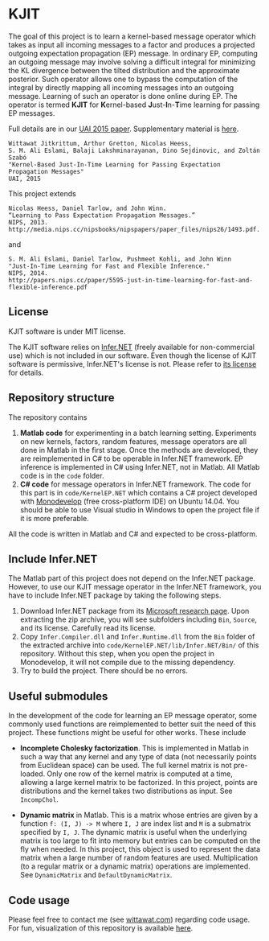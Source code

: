# KJIT 

The goal of this project is to learn a kernel-based message operator which
takes as input all incoming messages to a factor and produces a projected
outgoing expectation propagation (EP) message. In ordinary EP, computing an
outgoing message may involve solving a difficult integral for minimizing the KL
divergence between the tilted distribution and the approximate posterior. Such
operator allows one to bypass the computation of the integral by directly
mapping all incoming messages into an outgoing message. Learning of such an
operator is done online during EP.  The operator is termed **KJIT** for
**K**ernel-based **J**ust-**I**n-**T**ime learning for passing EP messages.

Full details are in our [UAI
2015 paper](http://auai.org/uai2015/proceedings/papers/235.pdf).
Supplementary material is [here](http://auai.org/uai2015/proceedings/supp/239_supp.pdf).


    Wittawat Jitkrittum, Arthur Gretton, Nicolas Heess, 
    S. M. Ali Eslami, Balaji Lakshminarayanan, Dino Sejdinovic, and Zoltán Szabó
    "Kernel-Based Just-In-Time Learning for Passing Expectation Propagation Messages"
    UAI, 2015


This project extends 

    Nicolas Heess, Daniel Tarlow, and John Winn. 
    “Learning to Pass Expectation Propagation Messages.” 
    NIPS, 2013.
    http://media.nips.cc/nipsbooks/nipspapers/paper_files/nips26/1493.pdf.

and 

    S. M. Ali Eslami, Daniel Tarlow, Pushmeet Kohli, and John Winn
    "Just-In-Time Learning for Fast and Flexible Inference." 
    NIPS, 2014.
    http://papers.nips.cc/paper/5595-just-in-time-learning-for-fast-and-flexible-inference.pdf


## License
KJIT software is under MIT license.

The KJIT software relies on
[Infer.NET](http://research.microsoft.com/en-us/um/cambridge/projects/infernet/download.aspx)
(freely available for non-commercial use) which is not included in our software. Even
though the license of KJIT software is permissive, Infer.NET's license is not. Please
refer to [its
license](http://research.microsoft.com/en-us/downloads/710cd61f-3587-44f4-b12d-a2c75722c4f6/InferNetLicense.rtf)
for details.

## Repository structure 
The repository contains 

1. **Matlab code** for experimenting in a batch learning setting. Experiments on new
  kernels, factors, random features, message operators are all done in Matlab
in the first stage. Once the methods are developed, they are reimplemented in
C# to be operable in Infer.NET framework. EP inference is implemented in C#
using Infer.NET, not in Matlab. All Matlab code is in the `code` folder.
2. **C# code** for message operators in Infer.NET framework. The code for this
   part is in `code/KernelEP.NET` which contains a C# project developed with
[Monodevelop](http://www.monodevelop.com/) (free cross-platform IDE) on Ubuntu
14.04.  You should be able to use Visual studio in Windows to open the project
file if it is more preferable.

All the code is written in Matlab and C# and expected to be cross-platform.


## Include Infer.NET 
The Matlab part of this project does not depend on the Infer.NET package. 
However, to use our KJIT message operator in the Infer.NET framework, you have to
include Infer.NET package by taking the following steps.

1. Download Infer.NET package from its [Microsoft research
   page](http://research.microsoft.com/en-us/um/cambridge/projects/infernet/).
Upon extracting the zip archive, you will see subfolders including `Bin`, `Source`, 
and its license. Carefully read its license.
2. Copy `Infer.Compiler.dll` and `Infer.Runtime.dll` from the `Bin` folder of 
the extracted archive into `code/KernelEP.NET/lib/Infer.NET/Bin/` of this
repository. Without this step, when you open the project in Monodevelop, it will 
not compile due to the missing dependency.
3. Try to build the project. There should be no errors.


## Useful submodules

In the development of the code for learning an EP message operator, some commonly 
used functions are reimplemented to better suit the need of this project. 
These functions might be useful for other works. These include

* **Incomplete Cholesky factorization**. This is implemented in Matlab in such
  a way that any kernel and any type of data (not necessarily points from
Euclidean space) can be used. The full kernel matrix is not pre-loaded.  Only
one row of the kernel matrix is computed at a time, allowing a large kernel
matrix to be factorized. In this project, points are distributions and the
kernel takes two distributions as input. See `IncompChol`.

* **Dynamic matrix** in Matlab. This is a matrix whose entries are given by a
  function `f: (I, J) -> M` where `I, J` are index list and `M` is a submatrix
specified by `I, J`. The dynamic matrix is useful when the underlying matrix is
too large to fit into memory but entries can be computed on the fly when
needed. In this project, this object is used to represent the data matrix when
a large number of random features are used.  Multiplication (to a regular
matrix or a dynamic matrix) operations are implemented.  See `DynamicMatrix`
and `DefaultDynamicMatrix`.

## Code usage  
Please feel free to contact me (see [wittawat.com](http://wittawat.com))
regarding code usage. For fun, visualization of this repository is available 
[here](https://www.youtube.com/watch?v=m93S5V5zyKw). 


